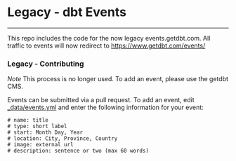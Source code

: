 # Legacy - dbt Events

---

This repo includes the code for the now legacy events.getdbt.com. All traffic to events will now redirect to https://www.getdbt.com/events/

### Legacy - Contributing

_Note_ This process is no longer used. To add an event, please use the getdbt CMS.

Events can be submitted via a pull request. To add an event, edit [_data/events.yml](https://github.com/fishtown-analytics/dbt-community-events/blob/master/_data/events.yml) and enter the following information for your event:

	# name: title
	# type: short label
	# start: Month Day, Year
	# location: City, Province, Country
	# image: external url
	# description: sentence or two (max 60 words)

